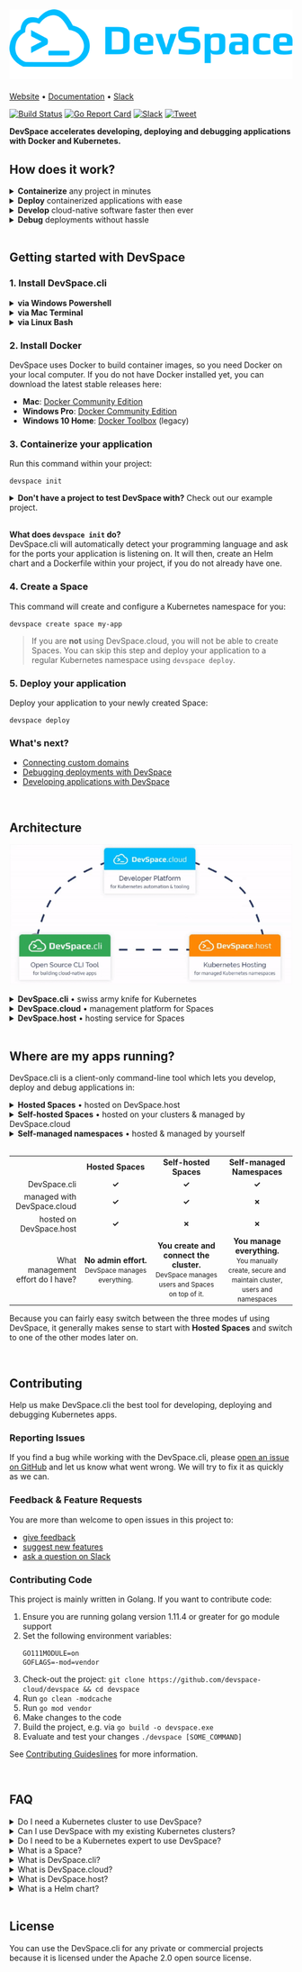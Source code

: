 [![DevSpace Logo](docs/website/static/img/github-readme-header.svg)](https://devspace.cloud/)
---

[Website](https://devspace.cloud/) • 
[Documentation](https://devspace.cloud/docs) • 
[Slack](https://devspace.cloud/slack)

[![Build Status](https://travis-ci.org/devspace-cloud/devspace.svg?branch=master)](https://travis-ci.org/devspace-cloud/devspace)
[![Go Report Card](https://goreportcard.com/badge/github.com/devspace-cloud/devspace)](https://goreportcard.com/report/github.com/devspace-cloud/devspace)
[![Slack](https://devspace.cloud/slack/badge.svg)](http://devspace.cloud/slack)
[![Tweet](https://img.shields.io/twitter/url/http/shields.io.svg?style=social)](https://twitter.com/home?status=Just%20found%20out%20about%20%23DevSpace.cli%3A%20https%3A//github.com/devspace-cloud/devspace%0A%0AIt%20lets%20you%20build%20cloud%20native%20software%20directly%20on%20top%20of%20%23Kubernetes%20and%20%23Docker%0A%23CloudNative%20%23k8s)


**DevSpace accelerates developing, deploying and debugging applications with Docker and Kubernetes.**

## How does it work?

<details>
<summary><b>Containerize</b> any project in minutes</summary>

### Initialize your project
```
devspace init
```
#### DevSpace uses smart defaults for many programming languages and frameworks to:
1. Automatically create a Dockerfile for your app
2. Add a [highly customizable Helm chart](https://devspace.cloud/docs/charts/devspace-chart) to your project

> If you already have a Dockerfile or a Helm chart, DevSpace.cli will ask you if you want to use them instead of the default files.

Customize Dockerfile and Kubernetes deployment:
 - [Add packages (e.g. databases)](https://devspace.cloud/docs/charts/packages)
 - [Configure persistent volumes](https://devspace.cloud/docs/charts/persistent-volumes)
 - [Set environment variables](https://devspace.cloud/docs/charts/environment-variables)
 - [Enable auto-scaling](https://devspace.cloud/docs/charts/scaling)

---

</details>

<details>
<summary><b>Deploy</b> containerized applications with ease</summary>

### 1. Create a Space
```
devspace create space my-app
```
If you are using DevSpace.cloud, you can create Spaces with a single command. Spaces are smart Kubernetes namespaces with:
- Automatic allocation of a subdomain for each Space
- Automatic RBAC configuration for better isolation of users
- Resource auto-scaling within the configured limits
- [and much more...](https://devspace.cloud/docs/spaces/what-are-spaces)

> **If you do not want to use DevSpace.cloud, you will not be able to create Spaces.** You can skip this step and deploy your application to a regular Kubernetes namespace using `devspace deploy`.

### 2. Deploy your application
```
devspace deploy
```

#### What does `devspace deploy` do?
1. Builds, tags and pushes your Docker images
2. Creates pull secrets for your image registries
3. Deploys your project with the newest images

### 3. Access your application
After deploying, your application will run on a domain that is connected to your Space:
- **auto-generated, e.g. `my-app.devspace.host`**
- **custom domain ([Learn how to connected a custom domain](https://devspace.cloud/docs/deployment/domains))**

> **If you are not using DevSpace.cloud, you will need to manually configure a domain and an ingress.**

---

</details>

<details>
<summary><b>Develop</b> cloud-native software faster then ever</summary>

### Develop in a production-like environment
```
devspace dev
```
**With DevSpace, you can build and test your application directly inside Kubernetes.** Thanks to our real-time code sync, you can even use hot reloading tools (e.g. nodemon) to refresh your running application without having to waste time on re-building and re-deploying your application every time you change your code. With DevSpace, your containers are updated in real-time without any delay.

Learn more about development with DevSpace:
- [Real-time code synchronization for hot reloading](https://devspace.cloud/docs/development/synchronization)
- [Automatic port forwarding for access via localhost](https://devspace.cloud/docs/development/port-forwarding)
- [Terminal proxy for running commands in your containers](https://devspace.cloud/docs/development/terminal)

---

</details>

<details>
<summary><b>Debug</b> deployments without hassle</summary>

### Speed up finding and solving issues
```
devspace analyze
```
**DevSpace automatically analyzes your deployments**, identifies potential issues and helps you resolve them:
- Identify reasons for image pull failure
- View log snapshots of crashed containers
- Debug networking issues (e.g. misconfigured services)

Learn more about development with DevSpace:
- [Automate issue detection with DevSpace](https://devspace.cloud/docs/debugging/analyze)
- [Stream container logs with DevSpace](https://devspace.cloud/docs/debugging/logs)
- [Use the debugger of your IDE with DevSpace](https://devspace.cloud/docs/debugging/debuggers)
- [Start terminal sessions for debugging](https://devspace.cloud/docs/debugging/enter)

</details>

<br>

## Getting started with DevSpace
### 1. Install DevSpace.cli

<details>
<summary><b>via Windows Powershell</b></summary>

```
[System.Net.ServicePointManager]::SecurityProtocol = [System.Net.SecurityProtocolType]'Tls,Tls11,Tls12'
md -Force "$Env:Programfiles\devspace"
wget -UseBasicParsing ((Invoke-WebRequest -URI "https://api.github.com/repos/covexo/devspace/releases/latest" -UseBasicParsing).Content -replace ".*`"(https://github.com[^`"]*devspace-windows-amd64.exe)`".*","`$1") -o $Env:Programfiles\devspace\devspace.exe
& "$Env:Programfiles\devspace\devspace.exe" "install"
```

</details>

<details>
<summary><b>via Mac Terminal</b></summary>

```
curl -s -H "Accept: application/json" "https://api.github.com/repos/covexo/devspace/releases/latest" | sed -nE 's!.*"(https://github.com[^"]*devspace-darwin-amd64)".*!\1!p' | xargs -n 1 curl -L -o devspace && chmod +x devspace
sudo mv devspace /usr/local/bin
```

</details>

<details>
<summary><b>via Linux Bash</b></summary>

```
curl -s -H "Accept: application/json" "https://api.github.com/repos/covexo/devspace/releases/latest" | sed -nE 's!.*"(https://github.com[^"]*devspace-linux-amd64)".*!\1!p' | xargs -n 1 curl -L -o devspace && chmod +x devspace
sudo mv devspace /usr/local/bin
```

</details>

### 2. Install Docker

DevSpace uses Docker to build container images, so you need Docker on your local computer. If you do not have Docker installed yet, you can download the latest stable releases here:
- **Mac**: [Docker Community Edition](https://download.docker.com/mac/stable/Docker.dmg)
- **Windows Pro**: [Docker Community Edition](https://download.docker.com/win/stable/Docker%20for%20Windows%20Installer.exe)
- **Windows 10 Home**: [Docker Toolbox](https://download.docker.com/win/stable/DockerToolbox.exe) (legacy)


### 3. Containerize your application
Run this command within your project:
```
devspace init
```
<details>
<summary><b>Don't have a project to test DevSpace with?</b> Check out our example project.</summary>

```
git clone https://github.com/devspace-cloud/devspace-quickstart-nodejs
```

</details>

<br>

**What does `devspace init` do?**  
DevSpace.cli will automatically detect your programming language and ask for the ports your application is listening on. It will then, create an Helm chart and a Dockerfile within your project, if you do not already have one.

### 4. Create a Space
This command will create and configure a Kubernetes namespace for you:
```
devspace create space my-app
```
> If you are **not** using DevSpace.cloud, you will not be able to create Spaces. You can skip this step and deploy your application to a regular Kubernetes namespace using `devspace deploy`.

### 5. Deploy your application
Deploy your application to your newly created Space:
```
devspace deploy
```

### What's next?
 - [Connecting custom domains](https://devspace.cloud/docs/deployment/domains)
 - [Debugging deployments with DevSpace](https://devspace.cloud/docs/debugging/overview)
 - [Developing applications with DevSpace](https://devspace.cloud/docs/development/workflow)

<br>

## Architecture

<p align="center"><img src="docs/website/static/img/github-readme-architecture.gif" alt="DevSpace Architecture"></p>

<details>
<summary><b>DevSpace.cli</b> • swiss army knife for Kubernetes</summary>

DevSpace.cli is an open-source command-line tool that provides everything you need to develop, deploy and debug applications with Docker and Kubernetes.

> You can either use DevSpace.cli as standalone solution for your self-managed Kubernetes namespaces or in combination with DevSpace.cloud.

</details>

<details>
<summary><b>DevSpace.cloud</b> • management platform for Spaces</summary>

DevSpace.cloud is a developer platform for Kubernetes that lets you create and manage Spaces via DevSpace.cli or GUI. 

> The Spaces you create with DevSpace.cloud either run on DevSpace.host or on your own Kubernetes clusters after connecting them to the platform.

</details>

<details>
<summary><b>DevSpace.host</b> • hosting service for Spaces</summary>

DevSpace.host is a hosting service that lets you create Spaces instead of entire Kubernetes clusters. Because you only pay for the resources used for creating your containers, it is much cheaper than having to pay for an entire Kubernetes cluster, especially for small and medium size workloads.

> DevSpace.host is runs on top of Google Cloud, AWS and Azure clusters and is optimized for reliability and scalability.

</details>

<br>

## Where are my apps running?
DevSpace.cli is a client-only command-line tool which lets you develop, deploy and debug applications in:

<details>
<summary><b>Hosted Spaces</b> • hosted on DevSpace.host</summary>

Hosted Spaces run on DevSpace.host. You will automatically get a `.devspace.host` subdomain for your Space. Using DevSpace.host automatically means that you are using DevSpace.cloud which manages all Spaces running on top of DevSpace.host. 

> Users of DevSpace.host can create one Space with limited resources for free. To enable resource scaling, you have to verify your account by adding payment information. With a verified account, you can use more cloud resources for your containers and only pay the resources that are actually needed to create and run your containers.

</details>

<details>
<summary><b>Self-hosted Spaces</b> • hosted on your clusters & managed by DevSpace.cloud</summary>

Self-hosted Spaces run on your own Kubernetes cluster which can be hosted anywhere you like (e.g. managed public cloud, private cloud). Self-hosted Spaces are different from self-managed Spaces because self-hosted Spaces are still managed by DevSpace.cloud.

> To use self-hosted Spaces, simply [connect your own Kubernetes cluster as external cluster in DevSpace.cloud](https://devspace.cloud/docs/advanced/external-clusters). You will then be able to use DevSpace.cloud and create self-hosted Spaces which are not running on DevSpace.host but on your own Kubernetes clusters.

</details>

<details>
<summary><b>Self-managed namespaces</b> • hosted & managed by yourself</summary>

Self-managed namespaces are hosted on your own Kubernetes clusters. Unlike Spaces, regular Kubernetes namespaces are **not** managed by DevSpace.cloud. That means that you will have to take care of the following things manually:
* enforce resource limits
* configure secure user permissions
* isolate namespaces of different users
* connect domains and configure ingresses
* install and manage basic cluster services (e.g. ingress controller, cert-manager for TLS, monitoring and log aggregation tools)

</details>

<br>

<table width="100%">
    <tbody width="100%">
        <tr>
            <td width="25%"></td>
            <td width="25%" align="center"><b>Hosted Spaces</b></td>
            <td width="25%" align="center"><b>Self-hosted Spaces</b></td>
            <td width="25%" align="center"><b>Self-managed Namespaces</b></td>
        </tr>
        <tr>
            <td align="right">DevSpace.cli</td>
            <td align="center"><b>✓</b></td>
            <td align="center"><b>✓</b></td>
            <td align="center"><b>✓</b></td>
        </tr>
        <tr>
            <td align="right">managed with DevSpace.cloud</td>
            <td align="center"><b>✓</b></td>
            <td align="center"><b>✓</b></td>
            <td align="center"><b>✗</b></td>
        </tr>
        <tr>
            <td align="right">hosted on DevSpace.host</td>
            <td width="25%" align="center"><b>✓</b></td>
            <td width="25%" align="center"><b>✗</b></td>
            <td width="25%" align="center"><b>✗</b></td>
        </tr>
        <tr>
            <td align="right">What management effort do I have?</td>
            <td width="25%" align="center">
                <b>No admin effort.</b><br>
                <small>DevSpace manages everything.</small>
            </td>
            <td width="25%" align="center">
                <b>You create and connect the cluster.</b><br>
                <small>DevSpace manages users and Spaces on top of it.</small>
            </td>
            <td width="25%" align="center">
                <b>You manage everything.</b><br>
                <small>You manually create, secure and maintain cluster, users and namespaces</small>
            </td>
        </tr>
    </tbody>
</table>

Because you can fairly easy switch between the three modes uf using DevSpace, it generally makes sense to start with **Hosted Spaces** and switch to one of the other modes later on.

<br>

## Contributing
Help us make DevSpace.cli the best tool for developing, deploying and debugging Kubernetes apps.

### Reporting Issues
If you find a bug while working with the DevSpace.cli, please [open an issue on GitHub](https://github.com/devspace-cloud/devspace/issues/new?labels=kind%2Fbug&template=bug-report.md&title=Bug:) and let us know what went wrong. We will try to fix it as quickly as we can.

### Feedback & Feature Requests
You are more than welcome to open issues in this project to:
- [give feedback](https://github.com/devspace-cloud/devspace/issues/new?labels=kind%2Ffeedback&title=Feedback:)
- [suggest new features](https://github.com/devspace-cloud/devspace/issues/new?labels=kind%2Ffeature&template=feature-request.md&title=Feature%20Request:)
- [ask a question on Slack](https://devspace.cloud/slack)

### Contributing Code
This project is mainly written in Golang. If you want to contribute code:
1. Ensure you are running golang version 1.11.4 or greater for go module support
2. Set the following environment variables:
    ```
    GO111MODULE=on
    GOFLAGS=-mod=vendor
    ```
3. Check-out the project: `git clone https://github.com/devspace-cloud/devspace && cd devspace`
4. Run `go clean -modcache`
5. Run `go mod vendor`
6. Make changes to the code
7. Build the project, e.g. via `go build -o devspace.exe`
8. Evaluate and test your changes `./devspace [SOME_COMMAND]`

See [Contributing Guideslines](CONTRIBUTING.md) for more information.


<br>

## FAQ
<details>
<summary>Do I need a Kubernetes cluster to use DevSpace?</summary>

**No.** You can simply use **Hosted Spaces** which run on top of DevSpace.host and which are fully managed by DevSpace.cloud.

</details>

<details>
<summary>Can I use DevSpace with my existing Kubernetes clusters?</summary>

**Yes.** You have two options:
1. [Connect your existing Kubernetes clusters to DevSpace.cloud](https://devspace.cloud/docs/advanced/external-clusters) as external clusters. DevSpace.cloud will then be able to create and manage users and Spaces on opt of your Kubernetes clusters.
2. You just use DevSpace.cli without DevSpace.cloud. That means that you manually need to:
    * enforce resource limits
    * configure secure user permissions
    * isolate namespaces of different users
    * connect domains and configure ingresses
    * install and manage basic cluster services (e.g. ingress controller, cert-manager for TLS, monitoring and log aggregation tools)

</details>

<details>
<summary>Do I need to be a Kubernetes expert to use DevSpace?</summary>

**No.** Altough DevSpace provides a lot of advanced tooling for Kubernetes experts, it is optimized for developer experience which makes it especially easy to use for Kubernetes beginners.

</details>

<details>
<summary>What is a Space?</summary>

Spaces are smart Kubernetes namespaces which provide the following features:
- Automatic provisioning via `devspace create space [SPACE_NAME]`
- Automatic allocation of a subdomain for each Space, e.g. `my-app.devspace.host`
- Automatic RBAC configuration for better isolation of users
- Automatic resource limit configuration and enforcement
- Resource auto-scaling within the configured limits
- Smart analysis of issues within your Space via `devspace analyze`

</details>

<details>
<summary>What is DevSpace.cli?</summary>

DevSpace.cli is an open-source command-line tool that provides everything you need to develop, deploy and debug applications with Docker and Kubernetes.

> You can either use DevSpace.cli as standalone solution for your self-managed Kubernetes namespaces or in combination with DevSpace.cloud.

</details>

<details>
<summary>What is DevSpace.cloud?</summary>

DevSpace.cloud is a developer platform for Kubernetes that lets you create and manage Spaces via DevSpace.cli or GUI. 

> The Spaces you create with DevSpace.cloud either run on DevSpace.host or on your own Kubernetes clusters after connecting them to the platform.

</details>

<details>
<summary>What is DevSpace.host?</summary>

DevSpace.host is a hosting service that lets you create Spaces instead of entire Kubernetes clusters. Because you only pay for the resources used for creating your containers, it is much cheaper than having to pay for an entire Kubernetes cluster, especially for small and medium size workloads.

> DevSpace.host is runs on top of Google Cloud, AWS and Azure clusters and is optimized for reliability and scalability.

</details>

<details>
<summary>What is a Helm chart?</summary>

[Helm](https://helm.sh/) is the package manager for Kubernetes. Packages in Helm are called Helm charts.

[Learn more about Helm charts](https://helm.sh/docs/)

</details>


<br>

## License
You can use the DevSpace.cli for any private or commercial projects because it is licensed under the Apache 2.0 open source license.
